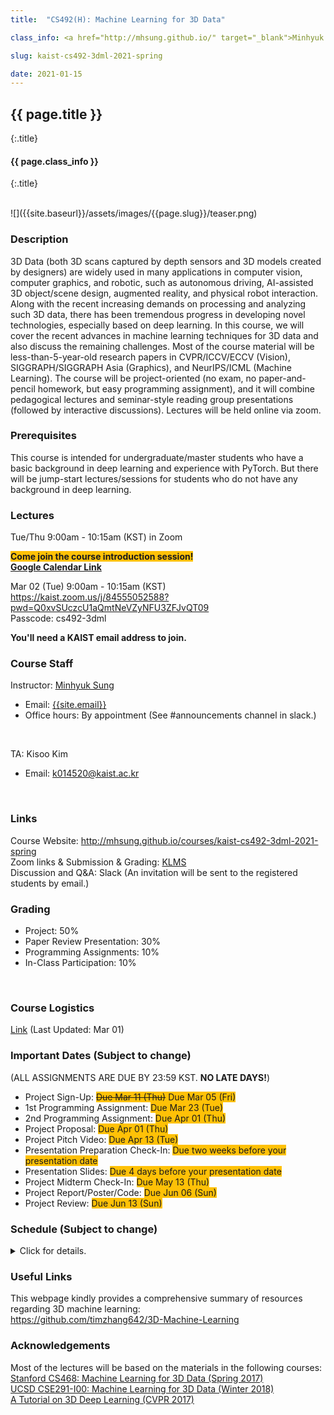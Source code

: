 ```yaml
---
title:  "CS492(H): Machine Learning for 3D Data"

class_info: <a href="http://mhsung.github.io/" target="_blank">Minhyuk Sung</a>, <a href="https://www.kaist.ac.kr/" target="_blank">KAIST</a>, Spring 2021

slug: kaist-cs492-3dml-2021-spring

date: 2021-01-15
---
```



## {{ page.title }}
{:.title}
#### {{ page.class_info }}
{:.title}

<br />
![]({{site.baseurl}}/assets/images/{{page.slug}}/teaser.png)


### Description
3D Data (both 3D scans captured by depth sensors and 3D models created by designers) are widely used in many applications in computer vision, computer graphics, and robotic, such as autonomous driving, AI-assisted 3D object/scene design, augmented reality, and physical robot interaction. Along with the recent increasing demands on processing and analyzing such 3D data, there has been tremendous progress in developing novel technologies, especially based on deep learning. In this course, we will cover the recent advances in machine learning techniques for 3D data and also discuss the remaining challenges. Most of the course material will be less-than-5-year-old research papers in CVPR/ICCV/ECCV (Vision), SIGGRAPH/SIGGRAPH Asia (Graphics), and NeurIPS/ICML (Machine Learning). The course will be project-oriented (no exam, no paper-and-pencil homework, but easy programming assignment), and it will combine pedagogical lectures and seminar-style reading group presentations (followed by interactive discussions). Lectures will be held online via zoom.
<br />


### Prerequisites
This course is intended for undergraduate/master students who have a basic background in deep learning and experience with PyTorch. But there will be jump-start lectures/sessions for students who do not have any background in deep learning.
<br />


### Lectures
Tue/Thu 9:00am - 10:15am (KST) in Zoom
<br />

<span style="background-color:#FFC107">**Come join the course introduction session!**</span><br>
<a href="https://kaist.zoom.us/meeting/tZAocuyoqzkvEtzxtAaGKOjCGvAlnUZGxbAN/calendar/google/add" target="_blank">**Google Calendar Link**</a>

Mar 02 (Tue) 9:00am - 10:15am (KST)<br>
<a href="https://kaist.zoom.us/j/84555052588?pwd=Q0xvSUczcU1aQmtNeVZyNFU3ZFJvQT09" target="_blank">https://kaist.zoom.us/j/84555052588?pwd=Q0xvSUczcU1aQmtNeVZyNFU3ZFJvQT09</a><br>
Passcode: cs492-3dml

**You'll need a KAIST email address to join.**


### Course Staff
Instructor: <a href="http://mhsung.github.io/" target="_blank">Minhyuk Sung</a>
- Email: <a href="mailto: {{site.email}}">{{site.email}}</a>
- Office hours: By appointment (See #announcements channel in slack.)
<br />

TA: Kisoo Kim
- Email: <a href="mailto: k014520@kaist.ac.kr">k014520@kaist.ac.kr</a>
<br />


### Links
Course Website: <a href="http://mhsung.github.io/courses/kaist-cs492-3dml-2021-spring" target="_blank">http://mhsung.github.io/courses/kaist-cs492-3dml-2021-spring</a><br>
Zoom links & Submission & Grading: <a href="https://klms.kaist.ac.kr" target="_blank">KLMS</a><br>
Discussion and Q&A: Slack (An invitation will be sent to the registered students by email.)


### Grading 
- Project: 50%
- Paper Review Presentation: 30%
- Programming Assignments: 10%
- In-Class Participation: 10%
<br />


### Course Logistics
<a href="https://kaistackr-my.sharepoint.com/:b:/g/personal/mhsung_kaist_ac_kr/Ec0TrNbsVpRDuOaN6zmas1cB8C4ajsooup5WUWqfKNfwuQ?e=ai2KpX" target="_blank">Link</a> (Last Updated: Mar 01)


### Important Dates (Subject to change)
(ALL ASSIGNMENTS ARE DUE BY 23:59 KST. **NO LATE DAYS!**)

- Project Sign-Up: <span style="background-color:#FFC107">~~Due Mar 11 (Thu)~~ Due Mar 05 (Fri)</span>
- 1st Programming Assignment: <span style="background-color:#FFC107">Due Mar 23 (Tue) </span>
- 2nd Programming Assignment: <span style="background-color:#FFC107">Due Apr 01 (Thu) </span>
- Project Proposal: <span style="background-color:#FFC107">Due Apr 01 (Thu) </span>
- Project Pitch Video: <span style="background-color:#FFC107">Due Apr 13 (Tue) </span>
- Presentation Preparation Check-In: <span style="background-color:#FFC107">Due two weeks before your presentation date
- Presentation Slides: <span style="background-color:#FFC107">Due 4 days before your presentation date
- Project Midterm Check-In: <span style="background-color:#FFC107">Due May 13 (Thu) </span>
- Project Report/Poster/Code: <span style="background-color:#FFC107">Due Jun 06 (Sun) </span>
- Project Review: <span style="background-color:#FFC107">Due Jun 13 (Sun) </span>


### Schedule (Subject to change)

<!---
    https://uxdesign.cc/dark-mode-ui-design-the-definitive-guide-part-1-color-53dcfaea5129
--->
<details>
  <summary>Click for details.</summary>

<span style="color:#00897B;font-weight:bold">Green</span>: Lectures<br>
<span style="color:#C62828;font-weight:bold">Red</span>: Student presentations

<style>
table th:first-of-type {
    width: 4%;
}
table th:nth-of-type(2) {
    width: 8%;
}
table th:nth-of-type(3) {
    width: 40%;
}
table th:nth-of-type(4) {
    width: 8%;
}
table th:nth-of-type(5) {
    width: 40%;
}
table th {
  text-align: center;
  vertical-align: center;
}
table td {
  text-align: center;
  vertical-align: center;
}
</style>


<table style="width:100%;">
  <tr style="background-color:#F5F5F5">
    <th>Week</th>
    <th>Tue</th>
    <th>Topic</th>
    <th>Thu</th>
    <th>Topic</th>
  </tr>

  <!-- Week 01 -->
  <tr><td>01</td>
  <td>Mar 02</td><td>
    <span style="color:#00897B;font-weight:bold">Course Introduction</span>
  </td>
  <td>Mar 04</td><td>
    <span style="color:#00897B;font-weight:bold">Deep Learning Jump-Start Session 1</span><br>
    Material: <a href="http://cs231n.stanford.edu/" target="_blank">Stanford CS231n</a> 
  </td>
  </tr>

  <!-- Week 02 -->
  <tr><td>02</td>
  <td>Mar 09</td><td>
    <span style="color:#00897B;font-weight:bold">Deep Learning Jump-Start Session 2</span><br>
    Material: <a href="http://cs231n.stanford.edu/" target="_blank">Stanford CS231n</a>
  </td>
  <td>Mar 11</td><td>
    <span style="color:#00897B;font-weight:bold">Neural Networks for Point Cloud Data</span><br>
    <a href="https://arxiv.org/abs/1612.00593" target="_blank">PointNet (CVPR 2017)</a><br>
    <a href="https://arxiv.org/abs/1706.02413" target="_blank">PointNet++ (NeurIPS 2017)</a><br>
    <a href="https://arxiv.org/abs/1612.00603" target="_blank">Point Set Generation (CVPR 2017)</a><br>
    <span style="background-color:#FFC107">Project Sign-Up Due Date</span>
  </td>
  </tr>

  <!-- Week 03 -->
  <tr><td>03</td>
  <td>Mar 16</td><td>
    <span style="color:#00897B;font-weight:bold">PyTorch / PointNet Session</span>
  </td>
  <td>Mar 18</td><td>
    <span style="color:#00897B;font-weight:bold">Examples of Supervised / <br>Weakly-Supervised Learning</span><br>
    <a href="https://arxiv.org/abs/1811.08988" target="_blank">SPFN (CVPR 2019)</a><br>
    <a href="https://arxiv.org/abs/1805.09957" target="_blank">Deep Functional Dictionaries (NeurIPS 2018)</a>
  </td>
  </tr>

  <!-- Week 04 -->
  <tr><td>04</td>
  <td>Mar 23</td><td>
    <span style="color:#00897B;font-weight:bold">Spectral Geometry Processing</span><br>
    Material: <a href="http://school.geometryprocessing.org/summerschool-2016/summerschool/talks/course6.pdf" target="_blank">SGP Summer School 2016 (Laplace-Beltrami)</a><br>
    <a href="https://hal.inria.fr/inria-00331894/document" target="_blank">Spectral Geometry Proceesing (Eurographics 2008)</a><br>
    <span style="background-color:#FFC107">1st Programming Assignment Due Date </span>
  </td>
  <td>Mar 25</td><td>
    <span style="color:#00897B;font-weight:bold">Functional Map / Deep Spectral Processing</span><br>
    <a href="http://www.lix.polytechnique.fr/~maks/fmaps_SIG17_course/index.html">Tutorial (SIGGRAPH 2017)</a><br>
    <a href="http://www.lix.polytechnique.fr/~maks/papers/obsbg_fmaps.pdf" target="_blank">Functional Maps (SIGGRAPH 2012)</a><br>
    <a href="https://arxiv.org/abs/1704.08686" target="_blank">Deep Functional Maps (ICCV 2017)</a><br>
    <a href="https://arxiv.org/abs/1612.00606" target="_blank">SyncSpecCNN (CVPR 2017)</a>
  </td>
  </tr>

  <!-- Week 05 -->
  <tr><td>05</td>
  <td>Mar 30</td><td>
    <span style="color:#00897B;font-weight:bold">Guest Lecture 1</span><br>
    <a href="https://cseweb.ucsd.edu/~haosu/" target="_blank">Hao Su (UCSD)</a>
  </td>
  <td>Apr 01</td><td>
    <span style="color:#C62828;font-weight:bold">Neural Networks for Volumetric Data</span><br>
    Paper 1:
    <span style="background-color:#BDBDBD"><a href="https://arxiv.org/abs/1712.01537" target="_blank">O-CNN (SIGGRAPH 2017)</a></span><br>
    <a href="https://arxiv.org/abs/1611.05009" target="_blank">OctNet (CVPR 2017)</a><br>
    <a href="https://arxiv.org/abs/1809.07917" target="_blank">Adaptive O-CNN (SIGGRAPH Asia 2018)</a><br>
    Paper 2:
    <span style="background-color:#BDBDBD"><a href="https://arxiv.org/abs/1706.01307" target="_blank">SparseConvNet (arXiv)</a></span><br>
    <a href="https://arxiv.org/abs/1711.10275" target="_blank">SparseConvNet (CVPR 2018)</a><br>
    <span style="background-color:#FFC107">2nd Programming Assignment Due Date </span><br>
    <span style="background-color:#FFC107">Project Proposal Due Date </span>
  </td>
  </tr>

  <!-- Week 06 -->
  <tr><td>06</td>
  <td>Apr 06</td><td>
    <span style="color:#00897B;font-weight:bold">Guest Lecture 2</span><br>
    <a href="http://www.vovakim.com/" target="_blank">Vladimir G. Kim (Adobe Research)</a>
  </td>
  <td>Apr 08</td><td>
    <span style="color:#C62828;font-weight:bold">Neural Networks for Implicit Functions</span><br>
    Paper 1:
    <span style="background-color:#BDBDBD"><a href="https://arxiv.org/abs/1901.05103" target="_blank">DeepSDF (CVPR 2019)</a></span><br>
    <a href="https://arxiv.org/abs/1812.02822" target="_blank">IM-NET (CVPR 2019)</a><br>
    <a href="https://arxiv.org/abs/1812.03828" target="_blank">Occupancy Networks (CVPR 2019)</a><br>
    <a href="https://arxiv.org/abs/1908.06277" target="_blank">Deep Meta Functionals (ICCV 2019)</a><br>
    Paper 2:
    <span style="background-color:#BDBDBD"><a href="https://arxiv.org/abs/2006.09661" target="_blank">Sirens (NeurIPS 2020)</a></span><br>
  </td>
  </tr>

  <!-- Week 07 -->
  <tr><td>07</td>
  <td>Apr 13</td><td>
    <span style="color:#C62828;font-weight:bold">Neural Networks for Meshes</span><br>
    Paper 1:
    <span style="background-color:#BDBDBD"><a href="https://arxiv.org/abs/1809.05910" target="_blank">MeshCNN (SIGGRAPH 2019)</a></span><br>
    <a href="https://arxiv.org/abs/1811.11424" target="_blank">MeshNet (AAAI 2019)</a><br>
    Paper 2:
    <span style="background-color:#BDBDBD"><a href="https://arxiv.org/abs/2004.01002" target="_blank">DualConvMesh-Net (CVPR 2020)</a></span><br>
    <span style="background-color:#FFC107">Project Pitch Video Due Date</span>
  </td>
  <td>Apr 15</td><td>
    <span style="color:#C62828;font-weight:bold">Project Pitches</span>
  </td>
  </tr>

  <!-- Week 08 -->
  <tr><td>08</td>
  <td>Apr 20</td><td>
    Midterm Week (No Class)
  </td>
  <td>Apr 22</td><td>
    Midterm Week (No Class)
  </td>
  </tr>

  <!-- Week 09 -->
  <tr><td>09</td>
  <td>Apr 27</td><td>
    <span style="color:#C62828;font-weight:bold">2D-to-3D 1</span><br>
    Paper 1:
    <span style="background-color:#BDBDBD"><a href="https://arxiv.org/abs/1804.01654" target="_blank">Pixel2Mesh (ECCV 2018)</a></span><br>
    <a href="https://arxiv.org/abs/1908.01491" target="_blank">Pixel2Mesh++ (ICCV 2019)</a><br>
    Paper 2:
    <span style="background-color:#BDBDBD"><a href="https://arxiv.org/abs/1905.05172" target="_blank">PIFu (CVPR 2019)</a></span><br>
    <a href="https://arxiv.org/abs/2004.00452" target="_blank">PIFuHD (CVPR 2020)</a>
  </td>
  <td>Apr 29</td><td>
    <span style="color:#C62828;font-weight:bold">2D-to-3D 2</span><br>
    Paper 1:
    <span style="background-color:#BDBDBD"><a href="https://arxiv.org/abs/1901.02970" target="_blank">NOCS (CVPR 2019)</a></span><br>
    <a href="https://arxiv.org/abs/1907.01085" target="_blank">X-NOCS (NeurIPS 2019)</a><br>
    Paper 2:
    <span style="background-color:#BDBDBD"><a href="https://arxiv.org/abs/1904.01786" target="_blank">Soft Rasterizer (ICCV 2019)</a></span>
  </td>
  </tr>

  <!-- Week 10 -->
  <tr><td>10</td>
  <td>May 04</td><td>
    <span style="color:#C62828;font-weight:bold">Shape Parsing/Abstraction</span><br>
    Paper 1 (Choose one):<br>
    <span style="background-color:#BDBDBD"><a href="https://arxiv.org/abs/1612.00404" target="_blank">Volumetric Primitives (CVPR 2017)</a></span><br>
    <span style="background-color:#BDBDBD"><a href="https://arxiv.org/abs/1904.09970" target="_blank">Superquadrics Revisited (CVPR 2019)</a></span><br>
    <a href="https://isunchy.github.io/projects/cuboid_abstraction.html" target="_blank">Hierarchical Cuboid Abstractions (SIGGRAPH Asia 2019)</a><br>
    Paper 2 (Choose one):<br>
    <span style="background-color:#BDBDBD"><a href="https://arxiv.org/abs/1911.06971" target="_blank">BSP-Net (CVPR 2020)</a></span><br>
    <span style="background-color:#BDBDBD"><a href="https://arxiv.org/abs/1909.05736" target="_blank">CvxNet (CVPR 2020)</a></span>
  </td>
  <td>May 06</td><td>
    <span style="color:#C62828;font-weight:bold">Shape Alignment</span><br>
    Paper 1:
    <span style="background-color:#BDBDBD"><a href="https://arxiv.org/abs/1905.03304" target="_blank">Deep Closest Point (ICCV 2019)</a></span><br>
    <a href="https://arxiv.org/abs/1905.04153" target="_blank">DeepICP (ICCV 2019)</a><br>
    Paper 2:
    <span style="background-color:#BDBDBD"><a href="https://arxiv.org/abs/2004.11540" target="_blank">Deep Global Registration (CVPR 2020)</a></span>
  </td>
  </tr>

  <!-- Week 11 -->
  <tr><td>11</td>
  <td>May 11</td><td>
    <span style="color:#C62828;font-weight:bold">Learning 3D Structure 1</span><br>
    Paper 1:
    <span style="background-color:#BDBDBD"><a href="https://arxiv.org/abs/1705.02090" target="_blank">GRASS (SIGGRAPH 2017)</a></span><br>
    <a href="https://arxiv.org/abs/1804.05469" target="_blank">Im2Struct (CVPR 2018)</a><br>
    <a href="https://arxiv.org/abs/1809.05398" target="_blank">SCORES (SIGGRAPH Asia 2018)</a><br>
    Paper 2:
    <span style="background-color:#BDBDBD"><a href="https://arxiv.org/abs/1908.00575" target="_blank">StructureNet (SIGGRAPH Asia 2019)</a></span><br>
    <a href="https://arxiv.org/abs/1812.02713" target="_blank">PartNet (CVPR 2019)</a><br>
    <a href="https://arxiv.org/abs/1911.11098" target="_blank">StructEdit (CVPR 2020)</a>
  </td>
  <td>May 13</td><td>
    <span style="color:#C62828;font-weight:bold">Learning 3D Structure 2</span><br>
    Paper 1:
    <span style="background-color:#BDBDBD"><a href="https://arxiv.org/abs/1908.04520" target="_blank">SDM-NET (SIGGRAPH Asia 2019)</a></span><br>
    Paper 2:
    <span style="background-color:#BDBDBD"><a href="https://arxiv.org/abs/1712.08290" target="_blank">CSGNet (CVPR 2018)</a></span><br>
    <a href="https://arxiv.org/abs/2006.09102" target="_blank">UCSG-Net (NeurIPS 2020)</a><br>
    <span style="background-color:#FFC107">Project Midterm Check-In Due Date</span>
  </td>
  </tr>

  <!-- Week 12 -->
  <tr><td>12</td>
  <td>May 18</td><td>
    <span style="color:#C62828;font-weight:bold">Detection/Semantic Segmentation in Scenes</span><br>
    Paper 1:
    <span style="background-color:#BDBDBD"><a href="https://arxiv.org/abs/1904.09664" target="_blank">Deep Hough Voting (ICCV 2019)</a></span><br>
    Paper 2:
    <span style="background-color:#BDBDBD"><a href="https://arxiv.org/abs/1904.08755" target="_blank">MinkowskiNet (ICCV 2019)</a></span>
  </td>
  <td>May 20</td><td>
    <span style="color:#C62828;font-weight:bold">Instance Segmentation in Scenes</span><br>
    Paper 1:
    <span style="background-color:#BDBDBD"><a href="https://arxiv.org/abs/1812.07003" target="_blank">3D-SIS (CVPR 2019)</a></span><br>
    Paper 2 (Choose one):<br>
    <span style="background-color:#BDBDBD"><a href="https://arxiv.org/abs/2003.06537" target="_blank">OccuSeg (CVPR 2020)</a></span><br>
    <span style="background-color:#BDBDBD"><a href="https://arxiv.org/abs/2004.01658" target="_blank">PointGroup (CVPR 2020)</a></span><br>
  </td>
  </tr>

  <!-- Week 13 -->
  <tr><td>13</td>
  <td>May 25</td><td>
    <span style="color:#C62828;font-weight:bold">3D Generative Models</span><br>
    Paper 1:
    <span style="background-color:#BDBDBD"><a href="https://arxiv.org/abs/1707.02392" target="_blank">Point Cloud GAN (ICML 2018)</a></span><br>
    Paper 2:
    <span style="background-color:#BDBDBD"><a href="https://arxiv.org/abs/1709.04307" target="_blank">MeshVAE (CVPR 2018)</a></span><br>
    <a href="http://www.geometrylearning.com/ausdt/" target="_blank">Automatic Unpaired Shape Deformation Transfer (SIGGRAPH Asia 2018)</a><br>
  </td>
  <td>May 27</td><td>
    <span style="color:#C62828;font-weight:bold">Neural Rendering</span><br>
    Paper 1:
    <span style="background-color:#BDBDBD"><a href="https://arxiv.org/abs/1812.01024" target="_blank">DeepVoxels (CVPR 2019)</a></span><br>
    <a href="https://arxiv.org/abs/2004.03805" target="_blank">State of the Art on Neural Rendering (EG 2020)</a><br>
    <a href="https://www.neuralrender.com/" target="_blank">Tutorial (CVPR 2020)</a><br>
    Paper 2:
    <span style="background-color:#BDBDBD"><a href="https://arxiv.org/abs/2003.08934" target="_blank">NeRF (ECCV 2020)</a></span><br>
    <span style="background-color:#BDBDBD"><a href="https://arxiv.org/abs/2012.03918" target="_blank">NeRD (arXiv)</a></span>
  </td>
  </tr>

  <!-- Week 14 -->
  <tr><td>14</td>
  <td>Jun 01</td><td>
    <span style="color:#C62828;font-weight:bold">3D Shape Flow</span><br>
    Paper 1:
    <span style="background-color:#BDBDBD"><a href="https://arxiv.org/abs/1806.07366" target="_blank">NeuralODE (NeurIPS 2019)</a></span><br>
    Paper 2 (Choose one):<br>
    <span style="background-color:#BDBDBD"><a href="https://arxiv.org/abs/1906.12320" target="_blank">PointFlow (ICCV 2019)</a></span><br>
    <span style="background-color:#BDBDBD"><a href="https://arxiv.org/abs/2007.10973" target="_blank">Neural Mesh Flow (NeurIPS 2020)</a></span><br>
    <span style="background-color:#BDBDBD"><a href="https://arxiv.org/abs/2006.07982" target="_blank">ShapeFlow (NeurIPS 2020)</a></span>
  </td>
  <td>Jun 03</td><td>
    <span style="color:#C62828;font-weight:bold">3D Transformers</span><br>
    Paper 1:
    <span style="background-color:#BDBDBD"><a href="https://arxiv.org/abs/2012.09688" target="_blank">PCT: Point Cloud Transformer (arXiv)</a></span><br>
    Paper 2:
    <span style="background-color:#BDBDBD"><a href="https://arxiv.org/abs/2012.09164" target="_blank">Point Transformer (arXiv)</a></span><br>
  </td>
  </tr>

  <!-- Week 15 -->
  <tr><td>15</td>
  <td>Jun 08</td><td>
    <span style="color:#C62828;font-weight:bold">Project Presentations 1</span><br>
    <span style="background-color:#FFC107">Project Report/Poster/Code Due Jun 06 (Sun) </span>
  </td>
  <td>Jun 10</td><td>
    <span style="color:#C62828;font-weight:bold">Project Presentations 2</span><br>
    <span style="background-color:#FFC107">Project Review Due Jun 13 (Sun) </span>
  </td>
  </tr>

  <!-- Week 16 -->
  <tr><td>16</td>
  <td>Jun 15</td><td>
    Final Week (No Class)
  </td>
  <td>Jun 17</td><td>
    Final Week (No Class)
  </td>
  </tr>
</table>
</details>


### Useful Links
This webpage kindly provides a comprehensive summary of resources regarding 3D machine learning:<br>
<a href="https://github.com/timzhang642/3D-Machine-Learning" target="_blank">https://github.com/timzhang642/3D-Machine-Learning</a>
<br />


### Acknowledgements
Most of the lectures will be based on the materials in the following courses:<br>
<a href="http://graphics.stanford.edu/courses/cs468-17-spring/">Stanford CS468: Machine Learning for 3D Data (Spring 2017)</a><br>
<a href="https://cse291-i.github.io/WI18/index.html">UCSD CSE291-I00: Machine Learning for 3D Data (Winter 2018)</a><br>
<a href="http://3ddl.stanford.edu/">A Tutorial on 3D Deep Learning (CVPR 2017)</a>
<br />

<br />
